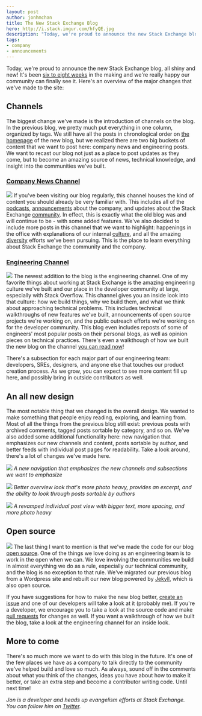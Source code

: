 ```yaml
---
layout: post
author: jonhmchan
title: The New Stack Exchange Blog
hero: http://i.stack.imgur.com/hfyQE.jpg
description: "Today, we're proud to announce the new Stack Exchange blog, all shiny and new! It's been six to eight weeks in the making and we're really happy to have you all see it. Get a run down of all the new changes we've made!"
tags:
- company
- announcements
---
```


Today, we're proud to announce the new Stack Exchange blog, all shiny and new! It's been [six to eight weeks](http://meta.stackexchange.com/a/19514/242868) in the making and we're really happy our community can finally see it. Here's an overview of the major changes that we've made to the site:

## Channels
The biggest change we've made is the introduction of channels on the blog. In the previous blog, we pretty much put everything in one column, organized by tags. We still have all the posts in chronological order on [the homepage](http://blog.stackexchange.com/) of the new blog, but we realized there are two big buckets of content that we want to post here: company news and engineering posts. We want to recast our blog not just as a place to post updates as they come, but to become an amazing source of news, technical knowledge, and insight into the communities we've built.

### [Company News Channel](http://blog.stackexchange.com/company)
![](http://i.stack.imgur.com/l5ilk.jpg)
If you've been visiting our blog regularly, this channel houses the kind of content you should already be very familiar with. This includes all of the [podcasts](http://blog.stackexchange.com/company/podcasts), [announcements](http://blog.stackexchange.com/company/announcements) about the company, and updates about the Stack Exchange [community](http://blog.stackexchange.com/company/community). In effect, this is exactly what the old blog was and will continue to be - with some added features. We've also decided to include more posts in this channel that we want to highlight: happenings in the office with explanations of our internal [culture](http://blog.stackexchange.com/company/community), and all the amazing [diversity](http://blog.stackexchange.com/company/diversity) efforts we've been pursuing. This is the place to learn everything about Stack Exchange the community and the company.

### [Engineering Channel](http://blog.stackexchange.com/engineering)
![](http://i.stack.imgur.com/XLXZY.jpg)
The newest addition to the blog is the engineering channel. One of my favorite things about working at Stack Exchange is the amazing engineering culture we've built and our place in the developer community at large, especially with Stack Overflow. This channel gives you an inside look into that culture: how we build things, why we build them, and what we think about approaching technical problems. This includes technical walkthroughs of new features we've built, announcements of open source projects we're working on, and the public outreach efforts we're working on for the developer community. This blog even includes reposts of some of engineers' most popular posts on their personal blogs, as well as opinion pieces on technical practices. There's even a walkthough of how we built the new blog on the channel [you can read now](http://blog.stackexchange.com/2015/07/how-we-built-our-blog/)!

There's a subsection for each major part of our engineering team: developers, SREs, designers, and anyone else that touches our product creation process. As we grow, you can expect to see more content fill up here, and possibly bring in outside contributors as well.

## An all new design
The most notable thing that we changed is the overall design. We wanted to make something that people enjoy reading, exploring, and learning from. Most of all the things from the previous blog still exist: previous posts with archived comments, tagged posts sortable by category, and so on. We've also added some additional functionality here: new navigation that emphasizes our new channels and content, posts sortable by author, and better feeds with individual post pages for readability. Take a look around, there's a lot of changes we've made here.


![](http://i.stack.imgur.com/jfB91.png)
*A new navigation that emphasizes the new channels and subsections we want to emphasize*


![](http://i.stack.imgur.com/fdA9K.png)
*Better overview look that's more photo heavy, provides an excerpt, and the ability to look through posts sortable by authors*


![](http://i.stack.imgur.com/gu34P.png)
*A revamped individual post view with bigger text, more spacing, and more photo heavy*


## Open source
![](http://i.stack.imgur.com/ggOC0.png)
The last thing I want to mention is that we've made the code for our blog [open source](https://github.com/StackExchange/blog). One of the things we love doing as an engineering team is to work in the open when we can. We love involving the communities we build in almost everything we do as a rule, especially our technical community, and the blog is no exception to that rule. We've migrated our previous blog from a Wordpress site and rebuilt our new blog powered by [Jekyll](http://jekyllrb.com/), which is also open source.

If you have suggestions for how to make the new blog better, [create an issue](https://github.com/StackExchange/blog/issues) and one of our developers will take a look at it (probably me). If you're a developer, we encourage you to take a look at the source code and make [pull requests](https://github.com/StackExchange/blog/pulls) for changes as well. If you want a walkthrough of how we built the blog, take a look at the engineering channel for an inside look.

## More to come
There's so much more we want to do with this blog in the future. It's one of the few places we have as a company to talk directly to the community we've helped build and love so much. As always, sound off in the comments about what you think of the changes, ideas you have about how to make it better, or take an extra step and become a contributor writing code. Until next time!

*Jon is a developer and heads up evangelism efforts at Stack Exchange. You can follow him on [Twitter](http://twitter.com/jonhmchan).*
